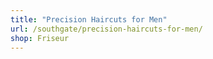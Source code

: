 ```yaml
---
title: "Precision Haircuts for Men"
url: /southgate/precision-haircuts-for-men/
shop: Friseur
---
```

